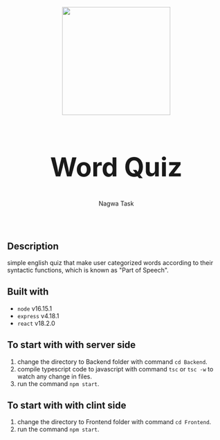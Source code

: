<p align="center"><img src="https://i.ibb.co/vL6bzVb/logo.png" width=250></p>
<h1 align="center" style="font-size:60px">Word Quiz</h1>
<p align="center">Nagwa Task</p>
<br><br>

## Description
simple english quiz that make user categorized words according to their syntactic functions, which is known as "Part of Speech".

## Built with
* `node` v16.15.1
* `express` v4.18.1
* `react` v18.2.0

## To start with with server side
1) change the directory to Backend folder with command `cd Backend`.
2) compile typescript code to javascript with command `tsc` or `tsc -w` to watch any change in files.
3) run the command `npm start`.

## To start with with clint side
1) change the directory to Frontend folder with command `cd Frontend`.
2) run the command `npm start`.